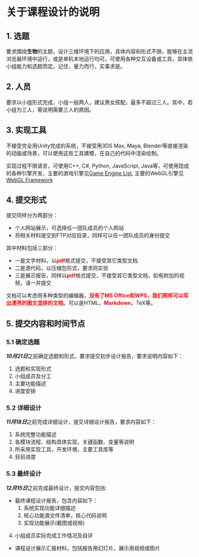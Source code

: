 # 关于课程设计的说明

## 1. 选题
要求围绕<strong>生物</strong>的主题，设计三维环境下的应用，具体内容和形式不限，能够在主流浏览器环境中运行，或是单机本地运行均可。可使用各种交互设备或工具，具体依小组能力和选题而定。记住，量力而行，实事求是。

## 2. 人员
要求以小组形式完成，小组一般两人，建议男女搭配，最多不超过三人。其中，若小组为三人，需说明需要三人的原因。

## 3. 实现工具
不接受完全用Unity完成的系统，不接受用3DS Max, Maya, Blender等直接渲染的动画或场景，可以使用这些工具建模，在自己的代码中渲染绘制。

实现过程不限语言，可使用C++, C#, Python, JavaScript, Java等，可使用现成的各种引擎开发，主要的游戏引擎见[Game Engine List](https://en.wikipedia.org/wiki/List_of_game_engines), 主要的WebGL引擎见[WebGL Framework](https://en.wikipedia.org/wiki/List_of_WebGL_frameworks)

## 4. 提交形式
提交同样分为两部分：

* 个人网站展示，可选择任一团队成员的个人网站
* 将相关材料提交到FTP对应目录，同样可以任一团队成员的身份提交

其中材料包括三部分：

* 一是文字材料，以<strong style="color:red">pdf</strong>格式提交，不接受其它类型文档
* 二是源代码，以压缩包形式，要求同实验
* 三是展示报告，同样以<strong style="color:red">pdf</strong>格式提交，不接受其它类型文档，如有附加的视频，请一并提交

文档可以考虑用多种类型的编辑器，<strong style="color:red">没有了MS Office和WPS，我们照样可以写出漂亮的图文混排的文档</strong>。可以是HTML，<strong style="color:red">Markdown</strong>，TeX等。

## 5. 提交内容和时间节点
### 5.1 确定选题
***10月21日***之前确定选题和形式，要求提交初步设计报告，要求说明内容如下：

1. 选题和实现形式
2. 小组成员及分工
3. 主要功能描述
4. 进度安排

### 5.2 详细设计
***11月18日***之前完成详细设计，提交详细设计报告，要求内容如下：

1. 系统完整功能描述
2. 各模块流程、结构具体实现，关键函数、变量等说明
3. 所采用实现工具，开发环境，主要工具库等
4. 目前进度

### 5.3 最终设计
***12月15日***之前完成最终设计，提交内容包括:

* 最终课程设计报告，包含内容如下：
  1. 系统实现功能详细描述
  2. 核心功能源文件清单，核心代码说明
  3. 实现功能展示(截图或视频)
4. 小组成员实际完成工作情况及自评
  
* 课程设计展示汇报材料，包括报告用幻灯片，展示用视频或图片